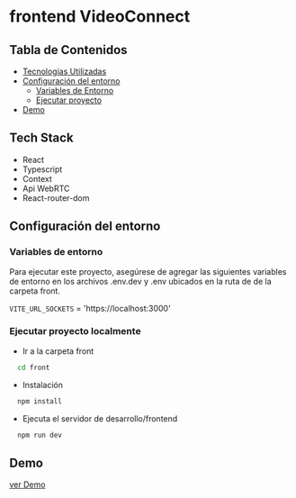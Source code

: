 # frontend VideoConnect

## Tabla de Contenidos

- [Tecnologías Utilizadas](#tech-stack)
- [Configuración del entorno](#configuración-del-entorno)
  - [Variables de Entorno](#variables-de-entorno)
  - [Ejecutar proyecto](#ejecutar-proyecto-localmente)
- [Demo](#demo)

## Tech Stack

- React
- Typescript
- Context
- Api WebRTC
- React-router-dom

## Configuración del entorno

### Variables de entorno

Para ejecutar este proyecto, asegúrese de agregar las siguientes variables de entorno en los archivos .env.dev y .env ubicados en la ruta de de la carpeta front.

`VITE_URL_SOCKETS` = 'https://localhost:3000'

### Ejecutar proyecto localmente

- Ir a la carpeta front

```bash
  cd front
```

- Instalación

```bash
  npm install
```

- Ejecuta el servidor de desarrollo/frontend

```bash
  npm run dev
```

## Demo

[ver Demo](https://dulcet-gecko-2d86af.netlify.app)
